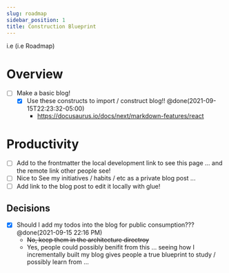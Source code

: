 ```yaml
---
slug: roadmap
sidebar_position: 1
title: Construction Blueprint
---
```


i.e (i.e Roadmap)

# Overview 

- [ ] Make a basic blog!
    - [x] Use these constructs to import / construct blog!! @done(2021-09-15T22:23:32-05:00)
        - https://docusaurus.io/docs/next/markdown-features/react 

# Productivity
- [ ] Add to the frontmatter the local development link to see this page ... and the remote link other people see!
- [ ] Nice to See my initiatives / habits / etc as a private blog post ... 
- [ ] Add link to the blog post to edit it locally with glue!

## Decisions
* [x] Should I add my todos into the blog for public consumption??? @done(2021-09-15 22:16 PM)
    - ~~No, keep them in the architecture directroy~~
    - Yes, people could possibly benifit from this ... seeing how I incrementally built my blog gives people a true blueprint to study / possibly learn from ... 

